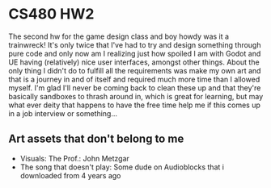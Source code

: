 # CS480 HW2
The second hw for the game design class and boy howdy was it a trainwreck! It's only twice that I've had to try and design something through pure code and only now am I realizing just how spoiled I am with Godot and UE having (relatively) nice user interfaces, amongst other things. About the only thing I didn't do to fulfill all the requirements was make my own art and that is a journey in and of itself and required much more time than I allowed myself. I'm glad I'll never be coming back to clean these up and that they're basically sandboxes to thrash around in, which is great for learning, but may what ever deity that happens to have the free time help me if this comes up in a job interview or something...

## Art assets that don't belong to me
- Visuals: The Prof.: John Metzgar
- The song that doesn't play: Some dude on Audioblocks that i downloaded from 4 years ago
